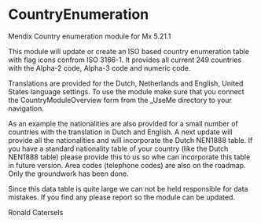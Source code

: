 # CountryEnumeration
Mendix Country enumeration module for Mx 5.21.1

This module will update or create an ISO based country enumeration table with flag icons confrom ISO 3166-1. 
It provides all current 249 countries with the Alpha-2 code, Alpha-3 code and numeric code.

Translations are provided for the Dutch, Netherlands and English, United States language settings. To use the module make sure that you connect the CountryModuleOverview form from the _UseMe directory to your navigation. 

As an example the nationalities are also provided for a small number of countries with the translation in Dutch and English.
A next update will provide all the nationalities and will incorporate the Dutch NEN1888 table. 
If you have a standard nationality table of your country (like the Dutch NEN1888 table) please provide this to us so whe
can incorporate this table in future version. Area codes (telephone codes) are also on the roadmap. Only the groundwork has been done.

Since this data table is quite large we can not be held responsible for data mistakes. If you find any please report so 
the module can be updated.

Ronald Catersels
